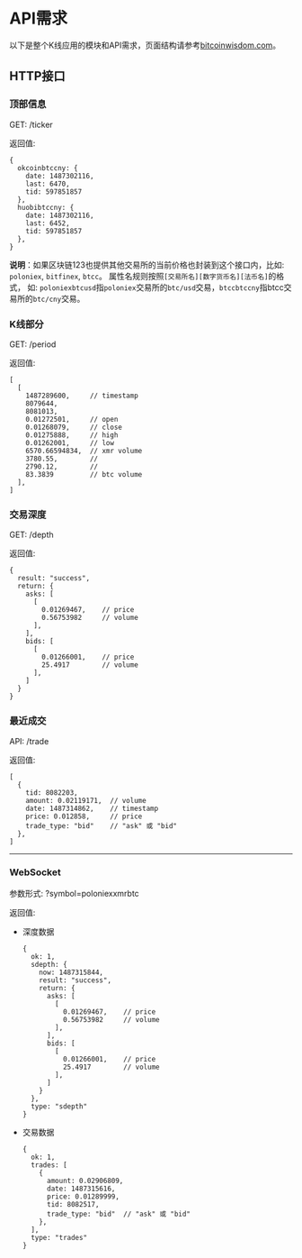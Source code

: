 API需求
=======

以下是整个K线应用的模块和API需求，页面结构请参考[bitcoinwisdom.com](https://bitcoinwisdom.com/markets/poloniex/xmrbtc)。

## HTTP接口

### 顶部信息

GET: /ticker

返回值:

```
{
  okcoinbtccny: {
    date: 1487302116,
    last: 6470,
    tid: 597851857
  },
  huobibtccny: {
    date: 1487302116,
    last: 6452,
    tid: 597851857
  },
}
```

**说明**：如果区块链123也提供其他交易所的当前价格也封装到这个接口内，比如: `poloniex`, `bitfinex`, `btcc`。 属性名规则按照`[交易所名][数字货币名][法币名]`的格式，
如: `poloniexbtcusd`指`poloniex`交易所的`btc/usd`交易，`btccbtccny`指btcc交易所的`btc/cny`交易。

### K线部分

GET: /period

返回值:

```
[
  [
    1487289600,     // timestamp
    8079644,
    8081013,
    0.01272501,     // open
    0.01268079,     // close
    0.01275888,     // high
    0.01262001,     // low
    6570.66594834,  // xmr volume
    3780.55,        //
    2790.12,        //
    83.3839         // btc volume
  ],
]
```

### 交易深度

GET: /depth

返回值:

```
{
  result: "success",
  return: {
    asks: [
      [
        0.01269467,    // price
        0.56753982     // volume
      ],
    ],
    bids: [
      [
        0.01266001,    // price
        25.4917        // volume
      ],
    ]
  }
}
```

### 最近成交

API: /trade

返回值:

```
[
  {
    tid: 8082203,
    amount: 0.02119171,  // volume
    date: 1487314862,    // timestamp
    price: 0.012858,     // price
    trade_type: "bid"    // "ask" 或 "bid"
  },
]
```

----

### WebSocket

参数形式: ?symbol=poloniexxmrbtc

返回值:

- 深度数据
  ```
  {
    ok: 1,
    sdepth: {
      now: 1487315844,
      result: "success",
      return: {
        asks: [
          [
            0.01269467,    // price
            0.56753982     // volume
          ],
        ],
        bids: [
          [
            0.01266001,    // price
            25.4917        // volume
          ],
        ]
      }
    },
    type: "sdepth"
  }
  ```
- 交易数据
  ```
  {
    ok: 1,
    trades: [
      {
        amount: 0.02906809,
        date: 1487315616,
        price: 0.01289999,
        tid: 8082517,
        trade_type: "bid"  // "ask" 或 "bid"
      },
    ],
    type: "trades"
  }
  ```
